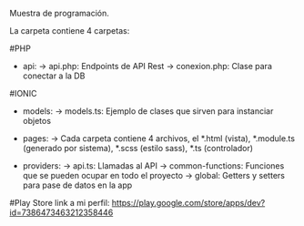 Muestra de programación.

La carpeta contiene 4 carpetas:

#PHP
- api: 
  -> api.php: Endpoints de API Rest
  -> conexion.php: Clase para conectar a la DB

#IONIC
- models:
  -> models.ts: Ejemplo de clases que sirven para instanciar objetos
  
- pages:
  -> Cada carpeta contiene 4 archivos, el *.html (vista), *.module.ts (generado por sistema), 
      *.scss (estilo sass), *.ts (controlador)
      
- providers:
  -> api.ts: Llamadas al API
  -> common-functions: Funciones que se pueden ocupar en todo el proyecto
  -> global: Getters y setters para pase de datos en la app
  
#Play Store
link a mi perfil: https://play.google.com/store/apps/dev?id=7386473463212358446
